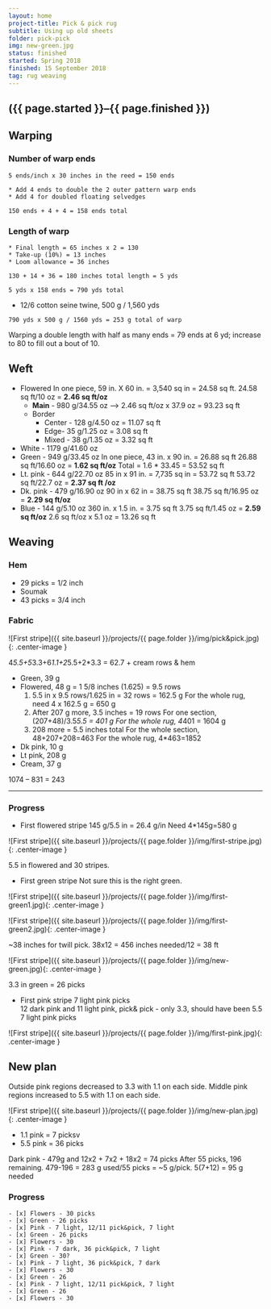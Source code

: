 ```yaml
---
layout: home
project-title: Pick & pick rug
subtitle: Using up old sheets
folder: pick-pick
img: new-green.jpg
status: finished
started: Spring 2018
finished: 15 September 2018
tag: rug weaving
---
```

<h2 class="center">({{ page.started }}–{{ page.finished }})</h2>

## Warping

### Number of warp ends

`5 ends/inch x 30 inches in the reed = 150 ends`

	* Add 4 ends to double the 2 outer pattern warp ends
	* Add 4 for doubled floating selvedges

`150 ends + 4 + 4 = 158 ends total`

### Length of warp
	* Final length = 65 inches x 2 = 130
	* Take-up (10%) = 13 inches
	* Loom allowance = 36 inches

`130 + 14 + 36 = 180 inches total length = 5 yds`

`5 yds x 158 ends = 790 yds total`

* 12/6 cotton seine twine, 500 g / 1,560 yds

`790 yds x 500 g / 1560 yds = 253 g total of warp`

Warping a double length with half as many ends = 79 ends at 6 yd; increase to 80 to fill out a bout of 10.

## Weft
* Flowered
In one piece, 59 in. X 60 in. = 3,540 sq in = 24.58 sq ft. 
	24.58 sq ft/10 oz = **2.46 sq ft/oz**
	* **Main** - 980 g/34.55 oz ––> 2.46 sq ft/oz x 37.9 oz = 93.23 sq ft
	* Border
		* Center - 128 g/4.50 oz = 11.07 sq ft
		* Edge- 35 g/1.25 oz = 3.08 sq ft
		* Mixed - 38 g/1.35 oz = 3.32 sq ft
* White - 1179 g/41.60 oz
* Green - 949 g/33.45 oz
	In one piece, 43 in. x 90 in. = 26.88 sq ft
	26.88 sq ft/16.60 oz = **1.62 sq ft/oz**
	Total = 1.6 * 33.45 = 53.52 sq ft
* Lt. pink - 644 g/22.70 oz
	85 in x 91 in. = 7,735 sq in = 53.72 sq ft
	53.72 sq ft/22.7 oz = **2.37 sq ft /oz** 
* Dk. pink - 479 g/16.90 oz 
	90 in x 62 in = 38.75 sq ft
	38.75 sq ft/16.95 oz = **2.29 sq ft/oz**
* Blue - 144 g/5.10 oz
	360 in. x 1.5 in. = 3.75 sq ft
	3.75 sq ft/1.45 oz = **2.59 sq ft/oz**
	2.6 sq ft/oz x 5.1 oz = 13.26 sq ft

## Weaving

### Hem

* 29 picks = 1/2 inch
* Soumak
* 43 picks = 3/4 inch

### Fabric
![First stripe]({{ site.baseurl }}/projects/{{ page.folder }}/img/pick&pick.jpg){: .center-image }

4*5.5+5*3.3+6*1.1+2*5.5+2*3.3 = 62.7 + cream rows & hem

* Green, 39 g
* Flowered, 48 g = 1 5/8 inches (1.625) = 9.5 rows
	1. 5.5 in x 9.5 rows/1.625 in = 32 rows = 162.5 g
	For the whole rug, need 4 x 162.5 g = 650 g
	2. After 207 g more, 3.5 inches = 19 rows
	For one section, (207+48)/3.5*5.5 = 401 g
	For the whole rug, 4*401 = 1604 g
	3. 208 more = 5.5 inches total
	For the whole section, 48+207+208=463
	For the whole rug, 4*463=1852
* Dk pink, 10 g
* Lt pink, 208 g
* Cream, 37 g

1074 – 831 = 243

---

### Progress

* First flowered stripe
145 g/5.5 in = 26.4 g/in
Need 4*145g=580 g

![First stripe]({{ site.baseurl }}/projects/{{ page.folder }}/img/first-stripe.jpg){: .center-image }

5.5 in flowered and 30 stripes.

* First green stripe
Not sure this is the right green.

![First stripe]({{ site.baseurl }}/projects/{{ page.folder }}/img/first-green1.jpg){: .center-image }

![First stripe]({{ site.baseurl }}/projects/{{ page.folder }}/img/first-green2.jpg){: .center-image }

~38 inches for twill pick. 38x12 = 456 inches needed/12 = 38 ft

![First stripe]({{ site.baseurl }}/projects/{{ page.folder }}/img/new-green.jpg){: .center-image }

3.3 in green = 26 picks

* First pink stripe
7 light pink picks  
12 dark pink and 11 light pink, pick& pick - only 3.3, should have been 5.5
7 light pink picks

![First stripe]({{ site.baseurl }}/projects/{{ page.folder }}/img/first-pink.jpg){: .center-image }

## New plan
Outside pink regions decreased to 3.3 with 1.1 on each side. Middle pink regions increased to 5.5 with 1.1 on each side.


![First stripe]({{ site.baseurl }}/projects/{{ page.folder }}/img/new-plan.jpg){: .center-image }

* 1.1 pink = 7 picksv 
* 5.5 pink = 36 picks

Dark pink - 479g and 
12x2 + 7x2 + 18x2 = 74 picks
After 55 picks, 196 remaining. 479-196 = 283 g used/55 picks = ~5 g/pick.
5(7+12) = 95 g needed

### Progress
	- [x] Flowers - 30 picks
	- [x] Green - 26 picks
	- [x] Pink - 7 light, 12/11 pick&pick, 7 light
	- [x] Green - 26 picks
	- [x] Flowers - 30
	- [x] Pink - 7 dark, 36 pick&pick, 7 light
	- [x] Green - 30?
	- [x] Pink - 7 light, 36 pick&pick, 7 dark
	- [x] Flowers - 30
	- [x] Green - 26
	- [x] Pink - 7 light, 12/11 pick&pick, 7 light
	- [x] Green - 26
	- [x] Flowers - 30
